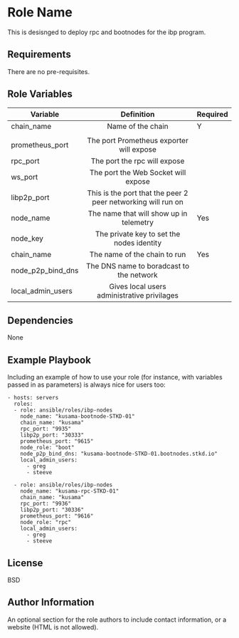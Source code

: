 Role Name
=========

This is desisnged to deploy rpc and bootnodes for the ibp program.

Requirements
------------

There are no pre-requisites.

Role Variables
--------------

| Variable      | Definition           | Required |
| ------------- |:-------------:| ------|
| chain_name | Name of the chain | Y | 
|  |
| prometheus_port  |The port Prometheus exporter will expose | |  
| rpc_port | The port the rpc will expose | |  
| ws_port | The port the Web Socket will expose | |     
| libp2p_port | This is the port that the peer 2 peer networking will run on | | 
| node_name | The name that will show up in telemetry | Yes |
| node_key | The private key to set the nodes identity | |
| chain_name | The name of the chain to run | Yes |
| node_p2p_bind_dns | The DNS name to boradcast to the network | |
| local_admin_users | Gives local users administrative privilages | |


Dependencies
------------

None

Example Playbook
----------------

Including an example of how to use your role (for instance, with variables passed in as parameters) is always nice for users too:

    - hosts: servers
      roles:
      - role: ansible/roles/ibp-nodes
        node_name: "kusama-bootnode-STKD-01"
        chain_name: "kusama"
        rpc_port: "9935"
        libp2p_port: "30333"
        prometheus_port: "9615"
        node_role: "boot"
        node_p2p_bind_dns: "kusama-bootnode-STKD-01.bootnodes.stkd.io"
        local_admin_users:
          - greg 
          - steeve
        
      - role: ansible/roles/ibp-nodes
        node_name: "kusama-rpc-STKD-01"
        chain_name: "kusama"
        rpc_port: "9936"
        libp2p_port: "30336"
        prometheus_port: "9616"
        node_role: "rpc"
        local_admin_users:
          - greg 
          - steeve


License
-------

BSD

Author Information
------------------

An optional section for the role authors to include contact information, or a website (HTML is not allowed).
